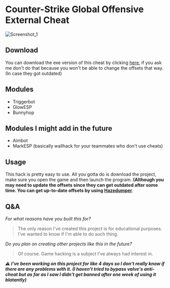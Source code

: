 # Counter-Strike Global Offensive External Cheat

![Screenshot_1](https://user-images.githubusercontent.com/66463744/134888109-f31a7dae-fff0-4a9f-b284-9db732d8e4b6.png)
## **Download**
You can download the exe version of this cheat by clicking [here](https://github.com/idanii/CSGO-External-Cheats/releases/tag/TriggeredLauncher), if you ask me don't do that because you won't be able to change the offsets that way. (In case they got outdated)

## **Modules**
* Triggerbot
* GlowESP
* Bunnyhop

## **Modules I might add in the future**
* Aimbot
* MarkESP (basically wallhack for your teammates who don't use cheats)

## **Usage**
This hack is pretty easy to use.
All you gotta do is download the project, make sure you open the game and then launch the program. **(Although you may need to update the offsets since they can get outdated after some time. You can get up-to-date offsets by using [Hazedumper](https://github.com/frk1/hazedumper/blob/master/csgo.cs)**.

## **Q&A**
*For what reasons have you built this for?*
> The only reason I've created this project is for educational purposes.
> I've wanted to know if I'm able to do such thing.

*Do you plan on creating other projects like this in the future?*
> Of course. Game hacking is a subject I've always had interest in.

*⚠️ **I've been working on this project for like 4 days so I don't really know if there are any problems with it. (I haven't tried to bypass valve's anti-cheat but as far as I saw I didn't get banned after one week of using it blatantly)***

